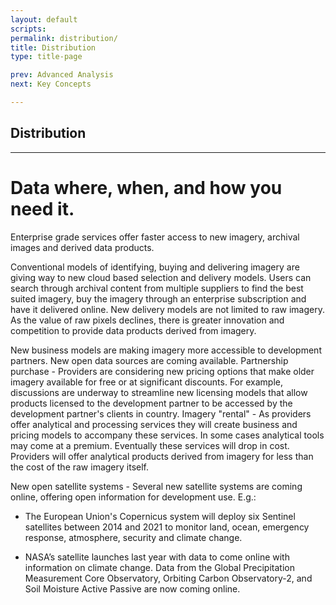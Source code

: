 ```yaml
---
layout: default
scripts:
permalink: distribution/
title: Distribution
type: title-page

prev: Advanced Analysis
next: Key Concepts

---
```


## Distribution

---

# Data where, when, and how you need it.

Enterprise grade services offer faster access to new imagery, archival images and derived data products.

Conventional models of identifying, buying and delivering imagery are giving way to new cloud based selection and delivery models. Users can search through archival content from multiple suppliers to find the best suited imagery, buy the imagery through an enterprise subscription and have it delivered online. New delivery models are not limited to raw imagery. As the value of raw pixels declines, there is greater innovation and competition to provide data products derived from imagery.

New business models are making imagery more accessible to development partners. New open data sources are coming available.
Partnership purchase - Providers are considering new pricing options that make older imagery available for free or at significant discounts. For example, discussions are underway to streamline new licensing models that allow products licensed to the development partner to be accessed by the development partner's clients in country.
Imagery "rental" - As providers offer analytical and processing services they will create business and pricing models to accompany these services. In some cases analytical tools may come at a premium. Eventually these services will drop in cost. Providers will offer analytical products derived from imagery for less than the cost of the raw imagery itself.

New open satellite systems - Several new satellite systems are coming online, offering open information for development use. E.g.:

- The European Union's Copernicus system will deploy six Sentinel satellites between 2014 and 2021 to monitor land, ocean, emergency response, atmosphere, security and climate change.

- NASA’s satellite launches last year with data to come online with information on climate change. Data from the Global Precipitation Measurement Core Observatory, Orbiting Carbon Observatory-2, and Soil Moisture Active Passive are now coming online.
